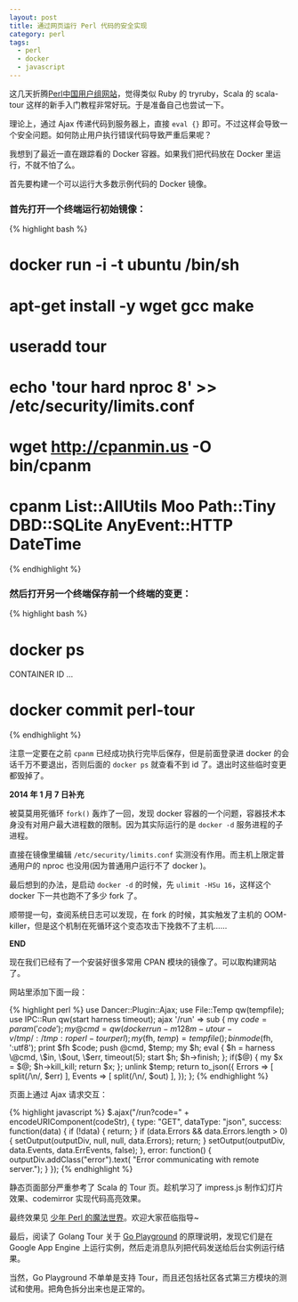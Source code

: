 ```yaml
---
layout: post
title: 通过网页运行 Perl 代码的安全实现
category: perl
tags:
  - perl
  - docker
  - javascript
---
```


这几天折腾[Perl中国用户组网站](http://www.perl-china.com)，觉得类似 Ruby 的 tryruby，Scala 的 scala-tour 这样的新手入门教程非常好玩。于是准备自己也尝试一下。

理论上，通过 Ajax 传递代码到服务器上，直接 `eval {}` 即可。不过这样会导致一个安全问题。如何防止用户执行错误代码导致严重后果呢？

我想到了最近一直在跟踪看的 Docker 容器。如果我们把代码放在 Docker 里运行，不就不怕了么。

首先要构建一个可以运行大多数示例代码的 Docker 镜像。

### 首先打开一个终端运行初始镜像：

{% highlight bash %}
# docker run -i -t ubuntu /bin/sh
# apt-get install -y wget gcc make
# useradd tour
# echo 'tour hard nproc 8' >> /etc/security/limits.conf
# wget http://cpanmin.us -O bin/cpanm
# cpanm List::AllUtils Moo Path::Tiny DBD::SQLite AnyEvent::HTTP DateTime
{% endhighlight %}

### 然后打开另一个终端保存前一个终端的变更：

{% highlight bash %}
# docker ps
CONTAINER ID ...
# docker commit <ID> perl-tour
{% endhighlight %}

注意一定要在之前 `cpanm` 已经成功执行完毕后保存，但是前面登录进 docker 的会话千万不要退出，否则后面的 `docker ps` 就查看不到 id 了。退出时这些临时变更都毁掉了。

__2014 年 1 月 7 日补充__

被莫莫用死循环 `fork()` 轰炸了一回，发现 docker 容器的一个问题，容器技术本身没有对用户最大进程数的限制。因为其实际运行的是 `docker -d` 服务进程的子进程。

直接在镜像里编辑 `/etc/security/limits.conf` 实测没有作用。而主机上限定普通用户的 nproc 也没用(因为普通用户运行不了 docker )。

最后想到的办法，是启动 `docker -d` 的时候，先 `ulimit -HSu 16`，这样这个 docker 下一共也跑不了多少 fork 了。

顺带提一句，查阅系统日志可以发现，在 fork 的时候，其实触发了主机的 OOM-killer，但是这个机制在死循环这个变态攻击下挽救不了主机……

__END__

现在我们已经有了一个安装好很多常用 CPAN 模块的镜像了。可以取构建网站了。

网站里添加下面一段：

{% highlight perl %}
use Dancer::Plugin::Ajax;
use File::Temp qw(tempfile);
use IPC::Run qw(start harness timeout);
ajax '/run' => sub {
    my $code = param('code');
    my @cmd = qw(docker run -m 128m -u tour -v /tmp/:/tmp:ro perl-tour perl);
    my ($fh, $temp) = tempfile();
    binmode($fh, ':utf8');
    print $fh $code;
    push @cmd, $temp;
    my $h;
    eval {
        $h = harness \@cmd, \$in, \$out, \$err, timeout(5);
        start $h;
        $h->finish;
    };
    if($@) {
        my $x = $@;
        $h->kill_kill;
        return $x;
    };
    unlink $temp;
    return to_json({
        Errors => [ split(/\n/, $err) ],
        Events => [ split(/\n/, $out) ],
    });
};
{% endhighlight %}

页面上通过 Ajax 请求交互：

{% highlight javascript %}
  $.ajax("/run?code=" + encodeURIComponent(codeStr), {
    type: "GET",
    dataType: "json",
    success: function(data) {
      if (!data) {
        return;
      }
      if (data.Errors && data.Errors.length > 0) {
        setOutput(outputDiv, null, null, data.Errors);
        return;
      }
      setOutput(outputDiv, data.Events, data.ErrEvents, false);
    },
    error: function() {
      outputDiv.addClass("error").text(
        "Error communicating with remote server.");
    }
  });
{% endhighlight %}

静态页面部分严重参考了 Scala 的 Tour 页。趁机学习了 impress.js 制作幻灯片效果、codemirror 实现代码高亮效果。

最终效果见 [少年 Perl 的魔法世界](http://www.perl-china.com/tour.html)。欢迎大家莅临指导~

最后，阅读了 Golang Tour 关于 [Go Playground](http://play.golang.org) 的原理说明，发现它们是在 Google App Engine 上运行实例，然后走消息队列把代码发送给后台实例运行结果。

当然，Go Playground 不单单是支持 Tour，而且还包括社区各式第三方模块的测试和使用。把角色拆分出来也是正常的。
